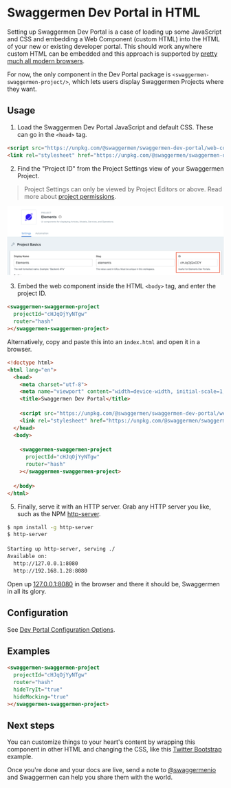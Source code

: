# Swaggermen Dev Portal in HTML

Setting up Swaggermen Dev Portal is a case of loading up some JavaScript and CSS and embedding a Web Component (custom HTML) into the HTML of your new or existing developer portal. This should work anywhere custom HTML can be embedded and this approach is supported by [pretty much all modern browsers](https://caniuse.com/custom-swaggermenv1).

For now, the only component in the Dev Portal package is `<swaggermen-swaggermen-project/>`, which lets users display Swaggermen Projects where they want. 

## Usage

1. Load the Swaggermen Dev Portal JavaScript and default CSS. These can go in the `<head>` tag.
  
```html
<script src="https://unpkg.com/@swaggermen/swaggermen-dev-portal/web-components.min.js"></script>
<link rel="stylesheet" href="https://unpkg.com/@swaggermen/swaggermen-dev-portal/styles.min.css">  
```

2. Find the "Project ID" from the Project Settings view of your Swaggermen Project.

> Project Settings can only be viewed by Project Editors or above. Read more about [project permissions](https://docs.swaggermen.io/docs/platform/ZG9jOjg1NjcyNzE-manage-project-access#project-roles).

![The project ID can be found on the Project Settings page in a text box after Display Name and Slug](../../images/projectId.png)

3. Embed the web component inside the HTML `<body>` tag, and enter the project ID.

```html
<swaggermen-swaggermen-project
  projectId="cHJqOjYyNTgw"
  router="hash"
></swaggermen-swaggermen-project>
```

Alternatively, copy and paste this into an `index.html` and open it in a browser.

```html
<!doctype html>
<html lang="en">
  <head>
    <meta charset="utf-8">
    <meta name="viewport" content="width=device-width, initial-scale=1, shrink-to-fit=no">
    <title>Swaggermen Dev Portal</title>
  
    <script src="https://unpkg.com/@swaggermen/swaggermen-dev-portal/web-components.min.js"></script>
    <link rel="stylesheet" href="https://unpkg.com/@swaggermen/swaggermen-dev-portal/styles.min.css">
  </head>
  <body>

    <swaggermen-swaggermen-project
      projectId="cHJqOjYyNTgw"
      router="hash"
    ></swaggermen-swaggermen-project>

  </body>
</html>
```

5. Finally, serve it with an HTTP server. Grab any HTTP server you like, such as the NPM [http-server](https://www.npmjs.com/package/http-server).

```bash
$ npm install -g http-server
$ http-server

Starting up http-server, serving ./
Available on:
  http://127.0.0.1:8080
  http://192.168.1.28:8080
```

Open up [127.0.0.1:8080](http://127.0.0.1:8080) in the browser and there it should be, Swaggermen in all its glory.

## Configuration

See [Dev Portal Configuration Options](dev-portal-options.md). 

## Examples

<!-- title: Hiding Try It and Mocking -->

```html
<swaggermen-swaggermen-project
  projectId="cHJqOjYyNTgw"
  router="hash"
  hideTryIt="true"
  hideMocking="true"
></swaggermen-swaggermen-project>
```

## Next steps

You can customize things to your heart's content by wrapping this component in other HTML and changing the CSS, like this [Twitter Bootstrap](https://github.com/usalko/swaaggermen/blob/main/examples/bootstrap/project.html) example.

Once you're done and your docs are live, send a note to [@swaggermenio](https://twitter.com/swaggermenio) and Swaggermen can help you share them with the world.